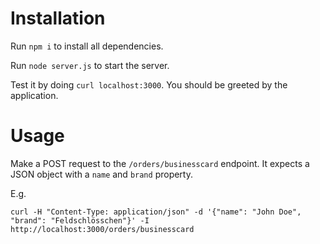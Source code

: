 # Installation

Run `npm i` to install all dependencies.

Run `node server.js` to start the server.

Test it by doing `curl localhost:3000`. You should be greeted by the
application.

# Usage
Make a POST request to the `/orders/businesscard` endpoint. It expects a JSON
object with a `name` and `brand` property.

E.g.

`curl -H "Content-Type: application/json" -d '{"name": "John Doe", "brand": "Feldschlösschen"}' -I http://localhost:3000/orders/businesscard`


